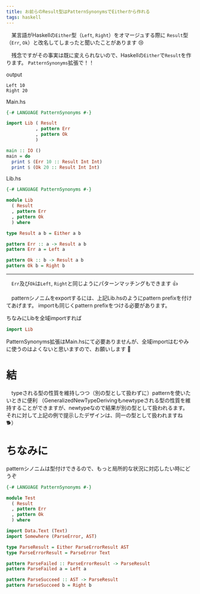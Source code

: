 ```yaml
---
title: お前らのResult型はPatternSynonymsでEitherから作れる
tags: haskell
---
```

　某言語がHaskellの`Either`型（`Left`, `Right`）をオマージュする際に
`Result`型（`Err`, `Ok`）と改名してしまったと聞いたことがあります :cry:

　残念ですがその事実は既に変えられないので、Haskellの`Either`で`Result`を作ります。
`PatternSynonyms`拡張で！！

output
```
Left 10
Right 20
```

Main.hs
```haskell
{-# LANGUAGE PatternSynonyms #-}

import Lib ( Result
           , pattern Err
           , pattern Ok
           )

main :: IO ()
main = do
  print $ (Err 10 :: Result Int Int)
  print $ (Ok 20 :: Result Int Int)
```

Lib.hs
```haskell
{-# LANGUAGE PatternSynonyms #-}

module Lib
  ( Result
  , pattern Err
  , pattern Ok
  ) where

type Result a b = Either a b

pattern Err :: a -> Result a b
pattern Err a = Left a

pattern Ok :: b -> Result a b
pattern Ok b = Right b
```

- - -

　`Err`及び`Ok`は`Left`, `Right`と同じようにパターンマッチングもできます :+1:

　patternシノニムをexportするには、上記Lib.hsのようにpattern prefixを付けてあげます。
importも同じくpattern prefixをつける必要があります。

ちなみにLibを全域importすれば

```haskell
import Lib
```

PatternSynonyms拡張はMain.hsにて必要ありませんが、全域importはむやみに使うのはよくないと思いますので、お願いします :thinking:


# 結
　typeされる型の性質を維持しつつ（別の型として扱わずに）patternを使いたいときに便利
（GeneralizedNewTypeDerivingもnewtypeされる型の性質を維持することができますが、newtypeなので結果が別の型として扱われるます。
それに対して上記の例で提示したデザインは、同一の型として扱われますね :dog2:）


# ちなみに
patternシノニムは型付けできるので、もっと局所的な状況に対応したい時にどうぞ

```haskell
{-# LANGUAGE PatternSynonyms #-}

module Test
  ( Result
  , pattern Err
  , pattern Ok
  ) where

import Data.Text (Text)
import Somewhere (ParseError, AST)

type ParseResult = Either ParseErrorResult AST
type ParseErrorResult = ParseError Text

pattern ParseFailed :: ParseErrorResult -> ParseResult
pattern ParseFailed a = Left a

pattern ParseSucceed :: AST -> ParseResult
pattern ParseSucceed b = Right b
```
